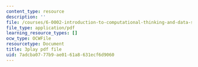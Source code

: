 ```yaml
---
content_type: resource
description: ''
file: /courses/6-0002-introduction-to-computational-thinking-and-data-science-fall-2016/7adcba0777b9ae0161a8631ecf6d9060_-1BnXEwHUok.pdf
file_type: application/pdf
learning_resource_types: []
ocw_type: OCWFile
resourcetype: Document
title: 3play pdf file
uid: 7adcba07-77b9-ae01-61a8-631ecf6d9060
---
```

